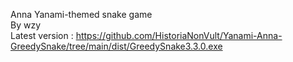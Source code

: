 Anna Yanami-themed snake game   
By wzy   
Latest version : https://github.com/HistoriaNonVult/Yanami-Anna-GreedySnake/tree/main/dist/GreedySnake3.3.0.exe
